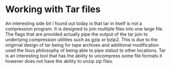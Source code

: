 # Working with Tar files

An interesting side bit i found out today is that tar in itself is not a compression program. It is designed to join multiple files into one large file. The flags that are provided actually pipe the output of the tar join to underlying compression utilities such as gzip or bzip2. This is due to the origirnal design of tar being for tape archives and additional modification used the linux philosophy of being able to pipe stdout to other locations. Tar is an interesting tool that has the ability to uncompress some file formats it however does not have the ability to unzip zip files.

